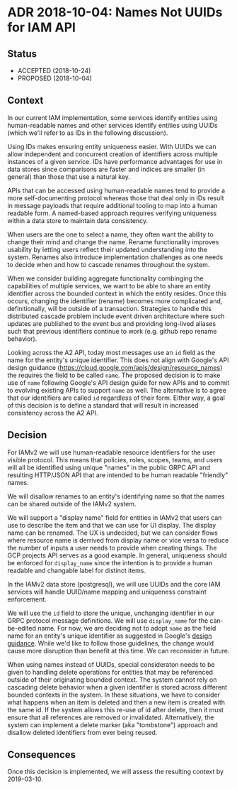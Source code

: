 # ADR 2018-10-04: Names Not UUIDs for IAM API

## Status

* ACCEPTED (2018-10-24)
* PROPOSED (2018-10-04)

## Context

In our current IAM implementation, some services identify entities using human-readable names and other services identify entities using UUIDs (which we'll refer to as IDs in the following discussion). 

Using IDs makes ensuring entity uniqueness easier. With UUIDs we can allow independent and concurrent creation of identifiers across multiple instances of a given service. IDs have performance advantages for use in data stores since comparisons are faster and indices are smaller (in general) than those that use a natural key.

APIs that can be accessed using human-readable names tend to provide a more self-documenting protocol whereas those that deal only in IDs result in message payloads that require additional tooling to map into a human readable form. A named-based approach requires verifying uniqueness within a data store to maintain data consistency.

When users are the one to select a name, they often want the ability to change their mind and change the name. Rename functionality improves usability by letting users reflect their updated understanding into the system. Renames also introduce implementation challenges as one needs to decide when and how to cascade renames throughout the system.

When we consider building aggregate functionality combinging the capabilities of multiple services, we want to be able to share an entity identifier across the bounded context in which the entity resides. Once this occurs, changing the identifier (rename) becomes more complicated and, definitionally, will be outside of a transaction. Strategies to handle this distributed cascade problem include event driven architecture where such updates are published to the event bus and providing long-lived aliases such that previous identifiers continue to work (e.g. github repo rename behavior).

Looking across the A2 API, today most messages use an `id` field as the name for the entity's unique identifier. This does not align with Google's API design guidance (https://cloud.google.com/apis/design/resource_names) the requires the field to be called `name`. The proposed decision is to make use of `name` following Google's API design guide for new APIs and to commit to evolving existing APIs to support `name` as well. The alternative is to agree that our identifiers are called `id` regardless of their form. Either way, a goal of this decision is to define a standard that will result in increased consistency across the A2 API.

## Decision

For IAMv2 we will use human-readable resource identifiers for the user visible protocol. This means that policies, roles, scopes, teams, and users will all be identified using unique "names" in the public GRPC API and resulting HTTP/JSON API that are intended to be human readable "friendly" names.

We will disallow renames to an entity's identifying name so that the names can be shared outside of the IAMv2 system.

We will support a "display name" field for entities in IAMv2 that users can use to describe the item and that we can use for UI display. The display name can be renamed. The UX is undecided, but we can consider flows where resource name is derrived from display name or vice versa to reduce the number of inputs a user needs to provide when creating things. The GCP projects API serves as a good example. In general, uniqueness should be enforced for `display_name` since the intention is to provide a human readable and changable label for distinct items.

In the IAMv2 data store (postgresql), we will use UUIDs and the core IAM services will handle UUID/name mapping and uniqueness constraint enforcement.

We will use the `id` field to store the unique, unchanging identifier in our GRPC protocol message definitions. We will use `display_name` for the can-be-edited name. For now, we are deciding not to adopt `name` as the field name for an entity's unique identifier as suggested in Google's [design guidance](https://cloud.google.com/apis/design/resource_names). While we'd like to follow those guidelines, the change would cause more disruption than benefit at this time. We can reconsider in future.

When using names instead of UUIDs, special consideraton needs to be given to handling delete operations for entities that may be referenced outside of their originating bounded context. The system cannot rely on cascading delete behavior when a given identifier is stored across different bounded contexts in the system. In these situations, we have to consider what happens when an item is deleted and then a new item is created with the same id. If the system allows this re-use of id after delete, then it must ensure that all references are removed or invalidated. Alternatively, the system can implement a delete marker (aka "tombstone") approach and disallow deleted identifiers from ever being reused.

## Consequences

Once this decision is implemented, we will assess the resulting context by 2019-03-10.

